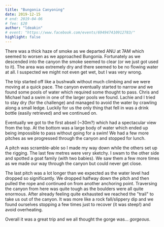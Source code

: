 ```yaml
---
title: "Bungonia Canyoning"
date: 2019-12-15
# end: 2019-04-06
# fee: $20
author: "ldeakin"
# event: "https://www.facebook.com/events/694947410912783/"
highlight: false
---
```

There was a thick haze of smoke as we departed ANU at 7AM which seemed to worsen as we approached Bungonia.
Fortunately as we descended into the canyon the smoke seemed to clear (or we just got used to it).
The area was extremely dry and there seemed to be no flowing water at all.
I suspected we might not even get wet, but I was very wrong.

The trip started off like a bushwalk without much climbing and we were moving at a quick pace.
The canyon eventually started to narrow and we found some pools of water which required some thought to pass.
Chris and Michael had a swim in one of the larger pools we found.
Lachie and I tried to stay dry (for the challenge) and managed to avoid the water by crawling along a small ledge.
Luckily for us the only thing that fell in was a drink bottle (easily retrieved) and we continued on.

Eventually we got to the first abseil (~30m?) which had a spectacular view from the top.
At the bottom was a large body of water which ended up being impossible to pass without going for a swim!
We had a few more pitches as we progressed through the canyon and stopped for lunch.

A pitch was scramble-able so I made my way down while the others set up the rigging.
The last few metres were very sketchy.
I swam to the other side and spotted a goat family (with two babies).
We saw them a few more times as we made our way through the canyon but could never get close.

The last pitch was a lot longer than we expected as the water level had dropped so significantly.
We dropped halfway down the pitch and then pulled the rope and continued on from another anchoring point.
Traversing the canyon from here was quite tough as the boulders were all quite enormous.
After already feeling quite exhausted we reached the "trail" to take us out of the canyon.
It was more like a rock fall/slippery dip and we found ourselves stopping a few times just to recover (it was steep!) and avoid overheating.

Overall it was a great trip and we  all thought the gorge was... *gorgeous*.
